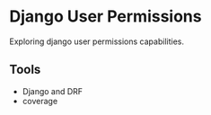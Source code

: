 # Django User Permissions
Exploring django user permissions capabilities.

## Tools 
- Django and DRF
- coverage